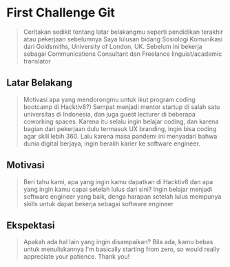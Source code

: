# First Challenge Git

> Ceritakan sedikit tentang latar belakangmu seperti pendidikan terakhir atau pekerjaan sebelumnya
Saya lulusan bidang Sosiologi Komunikasi dari Goldsmiths, University of London, UK. Sebelum ini bekerja sebagai Communications Consultant dan Freelance linguist/academic translator

## Latar Belakang

> Motivasi apa yang mendorongmu untuk ikut program coding bootcamp di Hacktiv8?)
Sempat menjadi mentor startup di salah satu universitas di Indonesia, dan juga guest lecturer di beberapa coworking spaces. Karena itu selalu ingin belajar coding, dan karena bagian dari pekerjaan dulu termasuk UX branding, ingin bisa coding agar skill lebih 360. Lalu karena masa pandemi ini menyadari bahwa dunia digital berjaya, ingin beralih karier ke software engineer.

## Motivasi

> Beri tahu kami, apa yang ingin kamu dapatkan di Hacktiv8 dan apa yang ingin kamu capai setelah lulus dari sini?
Ingin belajar menjadi software engineer yang baik, denga harapan setelah lulus mempunya skills untuk dapat bekerja sebagai software engineer

## Ekspektasi

> Apakah ada hal lain yang ingin disampaikan? Bila ada, kamu bebas untuk menuliskannya
I'm basically starting from zero, so would really appreciate your patience. Thank you!